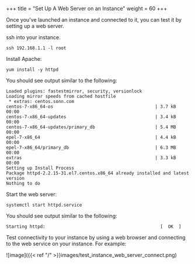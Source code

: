 +++
title = "Set Up A Web Server on an Instance"
weight = 60
+++

Once you've launched an instance and connected to it, you can test it by setting up a web server. 

ssh into your instance. 

    ssh 192.168.1.1 -l root

Install Apache: 

    yum install -y httpd

You should see output similar to the following: 

    Loaded plugins: fastestmirror, security, versionlock
    Loading mirror speeds from cached hostfile
     * extras: centos.sonn.com
    centos-7-x86_64-os                                       | 3.7 kB     00:00
    centos-7-x86_64-updates                                  | 3.4 kB     00:00
    centos-7-x86_64-updates/primary_db                       | 5.4 MB     00:00
    epel-7-x86_64                                            | 4.4 kB     00:00
    epel-7-x86_64/primary_db                                 | 6.3 MB     00:00
    extras                                                   | 3.3 kB     00:00
    Setting up Install Process
    Package httpd-2.2.15-31.el7.centos.x86_64 already installed and latest version
    Nothing to do

Start the web server: 

    systemctl start httpd.service

You should see output similar to the following: 

    Starting httpd:                                            [  OK  ]

Test connectivity to your instance by using a web browser and connecting to the web service on your instance. For example: 


![image]({{< ref "/" >}}images/test_instance_web_server_connect.png)
